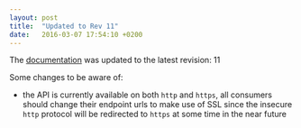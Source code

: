 ```yaml
---
layout: post
title:  "Updated to Rev 11"
date:   2016-03-07 17:54:10 +0200
---
```

The [documentation](/FeedStoreAPI/docs) was updated to the latest revision: 11

Some changes to be aware of:

- the API is currently available on both `http` and `https`, all consumers should
  change their endpoint urls to make use of SSL since the insecure `http` protocol 
  will be redirected to `https` at some time in the near future
